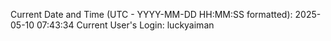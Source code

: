 Current Date and Time (UTC - YYYY-MM-DD HH:MM:SS formatted): 2025-05-10 07:43:34
Current User's Login: luckyaiman
